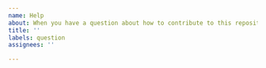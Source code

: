 ```yaml
---
name: Help
about: When you have a question about how to contribute to this repository
title: ''
labels: question
assignees: ''

---
```



